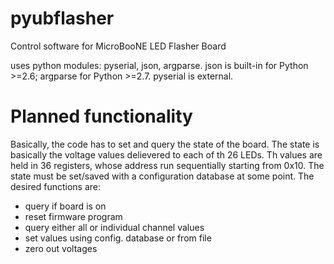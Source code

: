 # pyubflasher
Control software for MicroBooNE LED Flasher Board

uses python modules: pyserial, json, argparse. json is built-in for Python >=2.6; argparse for Python >=2.7.  pyserial is external.

# Planned functionality

Basically, the code has to set and query the state of the board. The state is basically the voltage values delievered to each of th 26 LEDs.  Th values are held in 36 registers, whose address run sequentially starting from 0x10.  The state must be set/saved with a configuration database at some point.  The desired functions are:

* query if board is on
* reset firmware program
* query either all or individual channel values
* set values using config. database or from file
* zero out voltages

